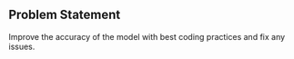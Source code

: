 ## Problem Statement
Improve the accuracy of the model with best coding practices and fix any issues.
